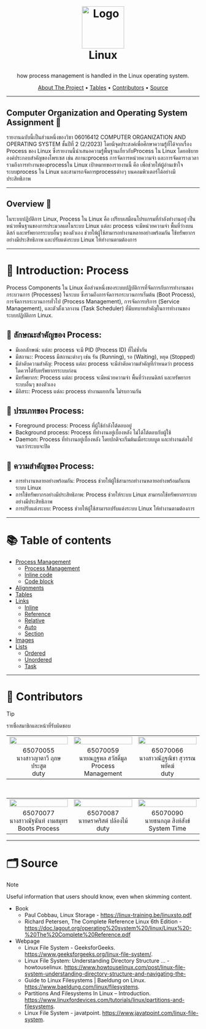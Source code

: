 <!-- LOGO -->
<br />
<h1>
<p align="center">
  <img src="https://cdn-icons-png.flaticon.com/512/518/518713.png" alt="Logo" width="auto" height="110">
  <br>Linux
</h1>
  <p align="center">
    how process management is handled in the Linux operating system.
    <br />
    </p>
</p>
<p align="center">
  <a href="#about">About The Project</a> •
  <a href="#table">Tables</a> •
  <a href="#contributors">Contributors</a> •
  <a href="#source">Source</a>
</p>  

---

<a id="about"></a>
## Computer Organization and Operating System Assignment  :pushpin:
รายงานฉบับนี้เป็นส่วนหนึ่งของวิชา 06016412 COMPUTER ORGANIZATION AND OPERATING SYSTEM ชั้นปีที่ 2 (2/2023) โดยมีจุดประสงค์เพื่อศึกษาความรู้ที่ได้จากเรื่อง Process ของ Linux ซึ่งรายงานนี้นำเสนอความรู้พื้นฐานเกี่ยวกับProcess ใน Linux โดยอธิบายองค์ประกอบสำคัญของโพรเซส เช่น สถานะprocess การจัดการหน่วยความจำ และการจัดตารางเวลา รวมถึงการทำงานของprocessใน Linux เป้าหมายของรายงานนี้ คือ เพื่อช่วยให้ผู้อ่านเข้าใจระบบprocess ใน Linux และสามารถจัดการprocessต่างๆ บนคอมพิวเตอร์ได้อย่างมีประสิทธิภาพ

---

<a id="overview"></a>
## Overview :pushpin:
ในระบบปฏิบัติการ Linux,  Process ใน Linux คือ เปรียบเสมือนโปรแกรมที่กำลังทำงานอยู่ เป็นหน่วยพื้นฐานของการประมวลผลในระบบ Linux แต่ละ process จะมีหน่วยความจำ พื้นที่ว่างบนดิสก์ และทรัพยากรระบบอื่นๆ ของตัวเอง ช่วยให้ผู้ใช้สามารถทำงานหลายอย่างพร้อมกัน ใช้ทรัพยากรอย่างมีประสิทธิภาพ และปรับแต่งระบบ Linux ให้ทำงานตามต้องการ

---

<a id="introduction"></a>
# :round_pushpin: Introduction: Process
Process Components ใน Linux
คือส่วนหนึ่งของระบบปฏิบัติการที่จัดการกับการทำงานของกระบวนการ (Processes) ในระบบ ซึ่งรวมถึงการจัดการกระบวนการเริ่มต้น (Boot Process), การจัดการกระบวนการทั่วไป (Process Management), การจัดการบริการ (Service Management), และตัวตั้งเวลางาน (Task Scheduler) ที่มีบทบาทสำคัญในการทำงานของระบบปฏิบัติการ Linux.


## :paperclip: ลักษณะสำคัญของ Process:
- มีเอกลักษณ์: แต่ละ process จะมี PID (Process ID) ที่ไม่ซ้ำกัน
- มีสถานะ: Process มีสถานะต่างๆ เช่น รัน (Running), รอ (Waiting), หยุด (Stopped)
- มีลำดับความสำคัญ: Process แต่ละ process จะมีลำดับความสำคัญที่กำหนดว่า process ใดควรได้รับทรัพยากรระบบก่อน
- มีทรัพยากร: Process แต่ละ process จะมีหน่วยความจำ พื้นที่ว่างบนดิสก์ และทรัพยากรระบบอื่นๆ ของตัวเอง
- มีอิสระ: Process แต่ละ process ทำงานแยกกัน ไม่รบกวนกัน

## :paperclip: ประเภทของ Process:
- Foreground process: Process ที่ผู้ใช้กำลังโต้ตอบอยู่
- Background process: Process ที่ทำงานอยู่เบื้องหลัง ไม่ได้โต้ตอบกับผู้ใช้
- Daemon: Process ที่ทำงานอยู่เบื้องหลัง โดยปกติจะเริ่มต้นเมื่อระบบบูต และทำงานต่อไปจนกว่าระบบจะปิด

## :paperclip: ความสำคัญของ Process:
- การทำงานหลายอย่างพร้อมกัน: Process ช่วยให้ผู้ใช้สามารถทำงานหลายอย่างพร้อมกันบนระบบ Linux
- การใช้ทรัพยากรอย่างมีประสิทธิภาพ: Process ช่วยให้ระบบ Linux สามารถใช้ทรัพยากรระบบอย่างมีประสิทธิภาพ
- การปรับแต่งระบบ: Process ช่วยให้ผู้ใช้สามารถปรับแต่งระบบ Linux ให้ทำงานตามต้องการ


---

<a id="table"></a>
# :books: Table of contents

- <a href="059 l Process Management/README.md">Process Management</a>
	- <a href="059 l Process Management/#test">Process Management</a>
	* [Inline code](#inline-code)
	* [Code block](#code-block)
- [Alignments](#alignments)
- [Tables](#tables)
- [Links](#links)
	* [Inline](#inline)
	* [Reference](#reference)
	* [Relative](#relative)
	* [Auto](#auto)
	* [Section](#section)
- [Images](#images)
- [Lists](#lists)
	* [Ordered](#ordered)
	* [Unordered](#unordered)
	* [Task](#task)

---

<a id="contributors"></a>
# :briefcase: Contributors
> [!TIP]
> รายชื่อสมาชิกและหน้าที่รับผิดชอบ
>
><p align="center">
><table width="100%" gap="30px">
>    <tr gap="30px">
>      <td width="33%"><img src="https://github.com/MaledKhaoSan/Project-Comor/blob/main/assets/055.png?raw=true" width="100%"/></td>
>      <td width="33%"><img src="https://github.com/MaledKhaoSan/Project-Comor/blob/main/assets/059.png?raw=true" width="100%"/></td>
>      <td width="33%"><img src="https://cdn-icons-png.flaticon.com/512/1077/1077114.png" width="100%"/></td>
>    </tr>
>    <tr>
>      <td align="center">65070055<br>นางสาวญาตาวี  ฤกษประสูต<br>duty</td>
>      <td align="center">65070059<br>นายณฏฐพล สวัสดิ์มูล<br>Process Management</td>
>      <td align="center">65070066<br>นางสาวณัฏฐณิชา  สุวรรณพยัคฆ์<br>duty</td>
>    </tr>
></table>
><br>
><table width="100%">
>    <tr>
>      <td width="33%"><img src="https://cdn-icons-png.flaticon.com/512/1077/1077114.png" width="100%"/></td>
>      <td width="33%"><img src="https://cdn-icons-png.flaticon.com/512/1077/1077114.png" width="100%"/></td>
>      <td width="33%"><img src="https://github.com/MaledKhaoSan/Project-Comor/blob/main/assets/090.jpg" width="100%"/></td>
>    </tr>
>    <tr>
>      <td align="center">65070077<br>นางสาวณัฐนันท์  งามสมุทร<br>Boots Process</td>
>      <td align="center">65070087<br>นายดราคริสต์  ปล้องไม้<br>duty</td>
>      <td align="center">65070090<br>นายธนกฤต  สิงห์สังข์<br>System Time</td>
>    </tr>
></table>
></p>

---

<a id="source"></a>
# :card_index_dividers: Source
> [!NOTE]
> Useful information that users should know, even when skimming content.
> - Book
>    - Paul Cobbau, Linux Storage - https://linux-training.be/linuxsto.pdf
>    - Richard Petersen, The Complete Reference Linux 6th Edition - https://doc.lagout.org/operating%20system%20/linux/Linux%20-%20The%20Complete%20Reference.pdf
> - Webpage
>    - Linux File System - GeeksforGeeks. https://www.geeksforgeeks.org/linux-file-system/.
>    - Linux File System: Understanding Directory Structure ... - howtouselinux. https://www.howtouselinux.com/post/linux-file-system-understanding-directory-structure-and-navigating-the-
>    - Guide to Linux Filesystems | Baeldung on Linux. https://www.baeldung.com/linux/filesystems.
>    - Partitions And Filesystems In Linux – Introduction. https://www.linuxfordevices.com/tutorials/linux/partitions-and-filesystems.
>    - Linux File System - javatpoint. https://www.javatpoint.com/linux-file-system.
